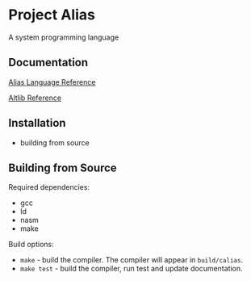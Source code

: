 # Project Alias

A system programming language

## Documentation

[Alias Language Reference](https://htmlpreview.github.io/?https://github.com/ParfenovIgor/alias-c/blob/main/docs/langref.html)

[Altlib Reference](https://htmlpreview.github.io/?https://github.com/ParfenovIgor/alias-c/blob/main/docs/altlibref.html)

## Installation

 * building from source

## Building from Source

Required dependencies:

 * gcc
 * ld
 * nasm
 * make

Build options:

 * `make` - build the compiler. The compiler will appear in `build/calias`.
 * `make test` - build the compiler, run test and update documentation.
